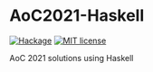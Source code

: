 # AoC2021-Haskell

[![Hackage](https://img.shields.io/hackage/v/AoC2021-Haskell.svg?logo=haskell)](https://hackage.haskell.org/package/AoC2021-Haskell)
[![MIT license](https://img.shields.io/badge/license-MIT-blue.svg)](LICENSE)

AoC 2021 solutions using Haskell
